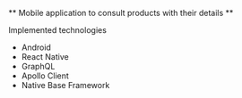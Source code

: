 ** Mobile application to consult products with their details **

Implemented technologies
- Android
- React Native
- GraphQL
- Apollo Client
- Native Base Framework

